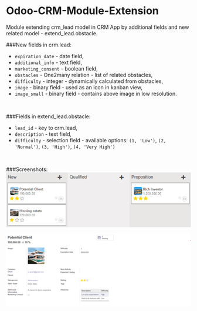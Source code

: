 # Odoo-CRM-Module-Extension
Module extending crm_lead model in CRM App by additional fields and new related model - extend_lead.obstacle.

###New fields in crm.lead:
* `expiration_date` - date field,
* `additional_info` - text field,
* `marketing_consent` - boolean field,
* `obstacles` - One2many relation - list of related obstacles,
* `difficulty` - integer - dynamically calculated from obstacles,
* `image` - binary field - used as an icon in kanban view,
* `image_small` - binary field - contains above image in low resolution.

<br/>

###Fields in extend_lead.obstacle:
* `lead_id` - key to crm.lead,
* `description` - text field,
* `difficulty` - selection field - available options:  `(1, 'Low')`, `(2, 'Normal')`, `(3, 'High')`, `(4, 'Very High')`

<br/>

###Screenshots:
![odoo screenshot](screenshot1.png)

![odoo screenshot2](screenshot2.png)